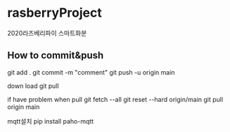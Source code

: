 # rasberryProject
2020라즈베리파이 스마트화분

<H2>How to commit&push</H2>
git add .
git commit -m "comment"
git push -u origin main

down load 
git pull

if have problem when pull
git fetch --all
git reset --hard origin/main
git pull origin main

mqtt설치
 pip install paho-mqtt